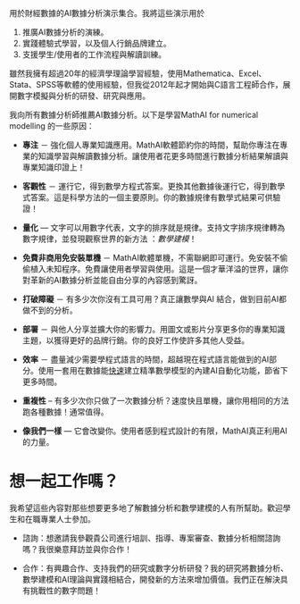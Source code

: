 用於財經數據的AI數據分析演示集合。我將這些演示用於

1. 推廣AI數據分析的演練。
2. 實踐體驗式學習，以及個人行銷品牌建立。
3. 支援學生/使用者的工作流程與解讀訓練。

雖然我擁有超過20年的經濟學理論學習經驗，使用Mathematica、Excel、Stata、SPSS等軟體的使用經驗，但我從2012年起才開始與C語言工程師合作，展開數字模擬與分析的研發、研究與應用。

我向所有數據分析師推薦AI數據分析。以下是學習MathAI for numerical modelling 的一些原因：

- **專注** － 強化個人專業知識應用。MathAI軟體節約你的時間，幫助你專注在專業的知識學習與解讀數據分析。讓使用者花更多時間進行數據分析結果解讀與專業知識印證上！

- **客觀性** － 運行它，得到數學方程式答案。更換其他數據後運行它，得到數學式答案。這是科學方法的一個主要原則。你的數據規律有數學式結果可供驗證！

- **量化** — 文字可以用數字代表，文字的排序就是規律。支持文字排序規律轉為數字規律，並發現觀察世界的新方法 ：*數學建模*！

- **免費非商用免安裝單機** － MathAI軟體單機，不需聯網即可運行。免安裝不偷偷植入未知程序。免費讓使用者學習與使用。這是一個才華洋溢的世界，讓你對革新的AI數據分析並能自由分享的內容感到驚訝。

- **打破障礙** － 有多少次你沒有工具可用？真正讓數學與AI 結合，做到目前AI都做不到的分析。

- **部署** － 與他人分享並擴大你的影響力。用圖文或影片分享更多你的專業知識主題，以獲得更好的品牌行銷。你的良好工作使許多其他人受益。

- **效率** － 盡量減少需要學程式語言的時間，超越現在程式語言能做到的AI部分。使用一套用在數據能<u>快速</u>建立精準數學模型的內建AI自動化功能，節省下更多時間。

- **重複性**  – 有多少次你只做了一次數據分析？速度快且單機，讓你用相同的方法跑各種數據！通常值得。

- **像我們一樣** — 它會改變你。使用者感到程式設計的有限，MathAI真正利用AI的力量。

# 想一起工作嗎？

我希望這些內容對那些想要更多地了解數據分析和數學建模的人有所幫助。歡迎學生和在職專業人士參加。

- 諮詢：想邀請我參觀貴公司進行培訓、指導、專案審查、數據分析相關諮詢嗎？我很樂意拜訪並與你合作！

- 合作：有興趣合作、支持我們的研究或數字分析研發？我的研究將數據分析、數學建模和AI理論與實踐相結合，開發新的方法來增加價值。我們正在解決具有挑戰性的數字問題！
